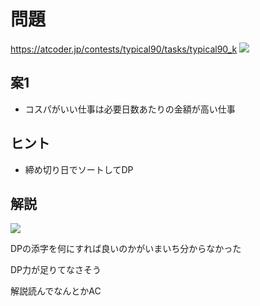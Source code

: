 # 問題
https://atcoder.jp/contests/typical90/tasks/typical90_k
![](https://pbs.twimg.com/media/EykP9PWVoAAzgr_?format=jpg&name=large)

## 案1
* コスパがいい仕事は必要日数あたりの金額が高い仕事


## ヒント
* 締め切り日でソートしてDP


## 解説
![](https://pbs.twimg.com/media/EyqGtyMUUAQvYmf?format=jpg&name=large)

DPの添字を何にすれば良いのかがいまいち分からなかった

DP力が足りてなさそう

解説読んでなんとかAC